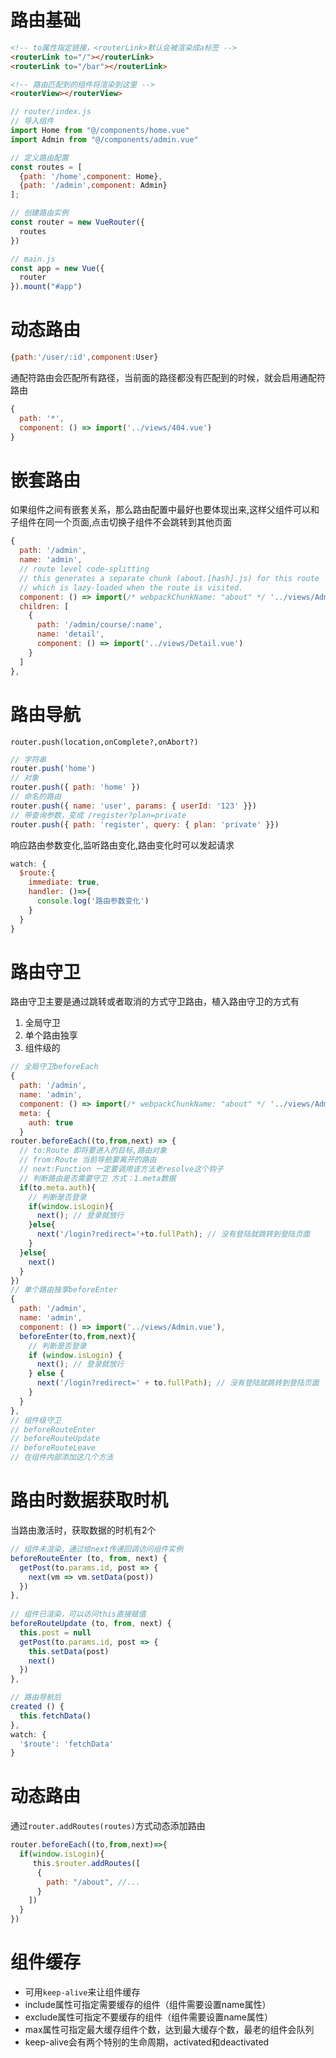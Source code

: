 # 路由基础

```html
<!-- to属性指定链接，<routerLink>默认会被渲染成a标签 -->
<routerLink to="/"></routerLink>
<routerLink to="/bar"></routerLink>

<!-- 路由匹配到的组件将渲染到这里 -->
<routerView></routerView>
```

```js
// router/index.js
// 导入组件
import Home from "@/components/home.vue"
import Admin from "@/components/admin.vue"

// 定义路由配置
const routes = [
  {path: '/home',component: Home},
  {path: '/admin',component: Admin}
];

// 创建路由实例
const router = new VueRouter({
  routes
})

// main.js
const app = new Vue({
  router
}).mount("#app")
```

# 动态路由

```js
{path:'/user/:id',component:User}
```

通配符路由会匹配所有路径，当前面的路径都没有匹配到的时候，就会启用通配符路由

```js
{
  path: '*',
  component: () => import('../views/404.vue')
}
```

# 嵌套路由

如果组件之间有嵌套关系，那么路由配置中最好也要体现出来,这样父组件可以和子组件在同一个页面,点击切换子组件不会跳转到其他页面

```js
{
  path: '/admin',
  name: 'admin',
  // route level code-splitting
  // this generates a separate chunk (about.[hash].js) for this route
  // which is lazy-loaded when the route is visited.
  component: () => import(/* webpackChunkName: "about" */ '../views/Admin.vue'),
  children: [
    {
      path: '/admin/course/:name',
      name: 'detail',
      component: () => import('../views/Detail.vue')
    }
  ]
},
```

# 路由导航

`router.push(location,onComplete?,onAbort?)`

```js
// 字符串 
router.push('home')
// 对象 
router.push({ path: 'home' })
// 命名的路由 
router.push({ name: 'user', params: { userId: '123' }})
// 带查询参数，变成 /register?plan=private 
router.push({ path: 'register', query: { plan: 'private' }})
```

响应路由参数变化,监听路由变化,路由变化时可以发起请求

```js
watch: {
  $route:{
    immediate: true,
    handler: ()=>{
      console.log('路由参数变化')
    }
  }
}
```

# 路由守卫

路由守卫主要是通过跳转或者取消的方式守卫路由，植入路由守卫的方式有

1. 全局守卫
2. 单个路由独享
3. 组件级的

```js
// 全局守卫beforeEach
{
  path: '/admin',
  name: 'admin',
  component: () => import(/* webpackChunkName: "about" */ '../views/Admin.vue')，
  meta: {
    auth: true
  }
router.beforeEach((to,from,next) => {
  // to:Route 即将要进入的目标,路由对象
  // from:Route 当前导航要离开的路由
  // next:Function 一定要调用该方法老resolve这个钩子
  // 判断路由是否需要守卫 方式：1.meta数据
  if(to.meta.auth){
    // 判断是否登录
    if(window.isLogin){
      next(); // 登录就放行
    }else{
      next('/login?redirect='+to.fullPath); // 没有登陆就跳转到登陆页面
    }
  }else{
    next()
  }
})
// 单个路由独享beforeEnter
{
  path: '/admin',
  name: 'admin',
  component: () => import('../views/Admin.vue'),
  beforeEnter(to,from,next){
    // 判断是否登录
    if (window.isLogin) {
      next(); // 登录就放行
    } else {
      next('/login?redirect=' + to.fullPath); // 没有登陆就跳转到登陆页面
    }
  }
},
// 组件级守卫
// beforeRouteEnter
// beforeRouteUpdate
// beforeRouteLeave
// 在组件内部添加这几个方法 
```

# 路由时数据获取时机

当路由激活时，获取数据的时机有2个

```js
// 组件未渲染，通过给next传递回调访问组件实例 
beforeRouteEnter (to, from, next) {    
  getPost(to.params.id, post => {        
    next(vm => vm.setData(post))    
  }) 
},
    
// 组件已渲染，可以访问this直接赋值 
beforeRouteUpdate (to, from, next) {    
  this.post = null    
  getPost(to.params.id, post => {        
    this.setData(post)        
    next()    
  }) 
},
```

```js
// 路由导航后
created () {    
  this.fetchData() 
}, 
watch: {    
  '$route': 'fetchData' 
}
```

# 动态路由

通过`router.addRoutes(routes)`方式动态添加路由

```js
router.beforeEach((to,from,next)=>{
  if(window.isLogin){
     this.$router.addRoutes([        
      {            
        path: "/about", //...        
      }    
    ])
  }
})
```

# 组件缓存

- 可用`keep-alive`来让组件缓存  
- include属性可指定需要缓存的组件（组件需要设置name属性）  
- exclude属性可指定不要缓存的组件（组件需要设置name属性）  
- max属性可指定最大缓存组件个数，达到最大缓存个数，最老的组件会队列  
- keep-alive会有两个特别的生命周期，activated和deactivated
